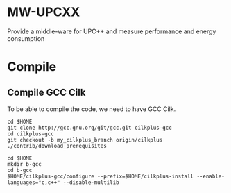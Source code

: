 # MW-UPCXX
Provide a middle-ware for UPC++ and measure performance and energy consumption

# Compile

## Compile GCC Cilk
To be able to compile the code, we need to have GCC Cilk. 

```shell
cd $HOME
git clone http://gcc.gnu.org/git/gcc.git cilkplus-gcc
cd cilkplus-gcc
git checkout -b my_cilkplus_branch origin/cilkplus
./contrib/download_prerequisites

cd $HOME
mkdir b-gcc 
cd b-gcc
$HOME/cilkplus-gcc/configure --prefix=$HOME/cilkplus-install --enable-languages="c,c++" --disable-multilib
```
